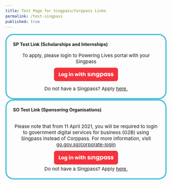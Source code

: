 ```yaml
---
title: Test Page for Singpass/Corppass Links
permalink: /test-singpass
published: true
---
```


<div style="margin:auto; border: 4px solid; border-radius: 25px; padding: 20px 20px; border-color:#4EC4DD ">
    <div>
        <strong>
            SP Test Link (Scholarships and Internships)
        </strong>
        <br>
        <br>
    </div>
    <div style="text-align:center; font-size: 15px;" >
        <span>
            To apply, please login to Powering Lives portal with your Singpass
        </span>
        <br/>
        <a id="HyperLinkLoginSingPass" href="https://saml.singpass.gov.sg/FIM/sps/SingpassIDPFed/saml20/logininitial?RequestBinding=HTTPArtifact&amp;ResponseBinding=HTTPArtifact&amp;PartnerId=https://www.poweringlives.gov.sg/SPLogin&amp;Target=https://www.poweringlives.gov.sg/SPLogin/default.aspx?o=lcp&amp;NameIdFormat=Email&amp;esrvcID=EMA-MP-SP">
            <img alt="Log in with Singpass" id="ImageSingPass" src="/images/common/log_in_with_singpass.svg" style="width: 200px; margin-top: 10px; margin-bottom: 10px;">
        </a>
        <br/>
        Do not have a Singpass? Apply <a href="https://www.singpass.gov.sg/">here.</a>
    </div>
</div>

<div style="margin:auto; border: 4px solid; border-radius: 25px; padding: 20px 20px; border-color:#4EC4DD ">
    <div>
        <strong>
            SO Test Link (Sponsoring Organisations)<br/>
        </strong>
        <br>
        <br>
    </div>
    <div style="text-align:center; font-size: 15px;" >
        <span>
            Please note that from 11 April 2021, you will be required to login to government digital services for business (G2B) using Singpass instead of Corppass. For more information, visit <a href="https://go.gov.sg/corporate-login">go.gov.sg/corporate-login</a>
        </span>
        <br/>
        <a id="HyperLinkLoginSingPass" href="https://saml.corppass.gov.sg/FIM/sps/CorpIDPFed/saml20/logininitial?RequestBinding=HTTPArtifact&ResponseBinding=HTTPArtifact&PartnerId=https://www.poweringlives.gov.sg/SOLogin&Target=https://www.poweringlives.gov.sg/SOLogin/default.aspx?o=lcp&NameIdFormat=Email&esrvcID=EMA-MP-CP">
            <img alt="Log in with Singpass" id="ImageSingPass" src="/images/common/log_in_with_singpass.svg" style="width: 200px; margin-top: 10px; margin-botom: 10px;">
        </a>
        <br/>
        Do not have a Singpass? Apply <a href="https://www.singpass.gov.sg/">here.</a>
    </div>
</div>

